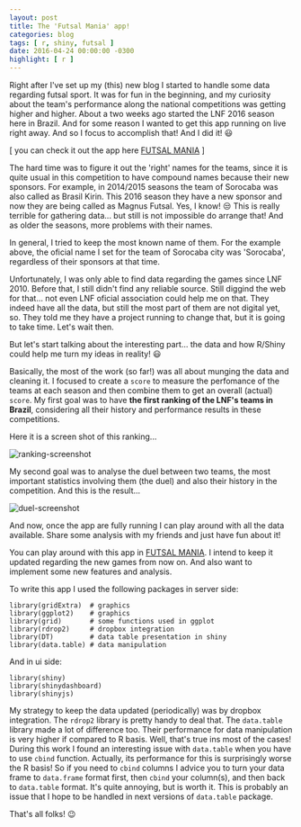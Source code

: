 ```yaml
---
layout: post
title: The 'Futsal Mania' app!
categories: blog
tags: [ r, shiny, futsal ]
date: 2016-04-24 00:00:00 -0300
highlight: [ r ]
---
```


Right after I've set up my (this) new blog I started to handle some data regarding futsal sport. It was for fun in the beginning, and my curiosity about the team's performance along the national competitions was getting higher and higher. About a two weeks ago started the LNF 2016 season here in Brazil. And for some reason I wanted to get this app running on live right away. And so I focus to accomplish that! And I did it! 😃

[ you can check it out the app here  <a href="https://sapp.shinyapps.io/futsalmania" target="_blank">FUTSAL MANIA</a> ]

The hard time was to figure it out the 'right' names for the teams, since it is quite usual in this competition to have compound names because their new sponsors. For example, in 2014/2015 seasons the team of Sorocaba was also called as Brasil Kirin. This 2016 season they have a new sponsor and now they are being called as Magnus Futsal. Yes, I know! 😒  This is really terrible for gathering data... but still is not impossible do arrange that! And as older the seasons, more problems with their names.

In general, I tried to keep the most known name of them. For the example above, the oficial name I set for the team of Sorocaba city was 'Sorocaba', regardless of their sponsors at that time.

Unfortunately, I was only able to find data regarding the games since LNF 2010. Before that, I still didn't find any reliable source. Still diggind the web for that... not even LNF oficial association could help me on that. They indeed have all the data, but still the most part of them are not digital yet, so. They told me they have a project running to change that, but it is going to take time. Let's wait then.

But let's start talking about the interesting part... the data and how R/Shiny could help me turn my ideas in reality! 😃

Basically, the most of the work (so far!) was all about munging the data and cleaning it. I focused to create a `score` to measure the perfomance of the teams at each season and then combine them to get an overall (actual) `score`. My first goal was to have **the first ranking of the LNF's teams in Brazil**, considering all their history and performance results in these competitions.

Here it is a screen shot of this ranking...

![ranking-screenshot](/Users/andre_blazko/Documents/github/ablazko-posts-images/2016-04-24-futsalmania-app-img1.png)

My second goal was to analyse the duel between two teams, the most important statistics involving them (the duel) and also their history in the competition. And this is the result...


![duel-screenshot](/Users/andre_blazko/Documents/github/ablazko-posts-images/2016-04-24-futsalmania-app-img2.png)

And now, once the app are fully running I can play around with all the data available. Share some analysis with my friends and just have fun about it!

You can play around with this app in <a href="https://sapp.shinyapps.io/futsalmania" target="_blank">FUTSAL MANIA</a>. I intend to keep it updated regarding the new games from now on. And also want to implement some new features and analysis.

To write this app I used the following packages in server side:

    library(gridExtra)  # graphics
    library(ggplot2)    # graphics
    library(grid)       # some functions used in ggplot
    library(rdrop2)     # dropbox integration
    library(DT)         # data table presentation in shiny
    library(data.table) # data manipulation

And in ui side:

    library(shiny)
    library(shinydashboard)
    library(shinyjs)

My strategy to keep the data updated (periodically) was by dropbox integration. The `rdrop2` library is pretty handy to deal that. The `data.table` library made a lot of difference too. Their performance for data manipulation is very higher if compared to R basis. Well, that's true ins most of the cases! During this work I found an interesting issue with `data.table` when you have to use `cbind` function. Actually, its performance for this is surprisingly worse the R basis! So if you need to `cbind` columns I advice you to turn your data frame to `data.frame` format first, then `cbind` your column(s), and then back to `data.table` format. It's quite annoying, but is worth it. This is probably an issue that I hope to be handled in next versions of `data.table` package.

That's all folks! 😉
<br><br>